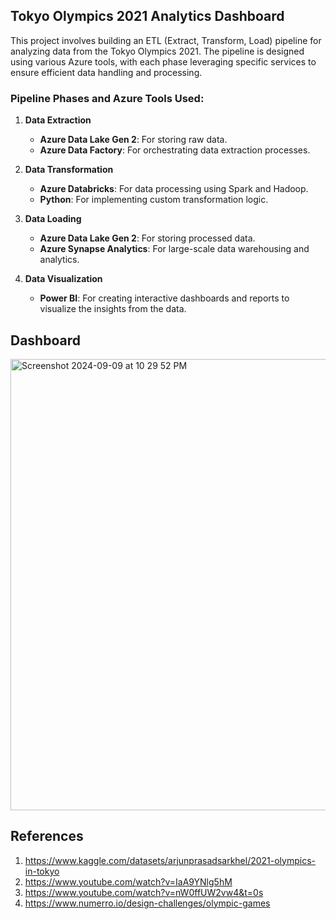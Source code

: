 ## Tokyo Olympics 2021 Analytics Dashboard

This project involves building an ETL (Extract, Transform, Load) pipeline for analyzing data from the Tokyo Olympics 2021.
The pipeline is designed using various Azure tools, with each phase leveraging specific services to ensure efficient data handling and processing.

### Pipeline Phases and Azure Tools Used:

1. **Data Extraction**
   - **Azure Data Lake Gen 2**: For storing raw data.
   - **Azure Data Factory**: For orchestrating data extraction processes.

2. **Data Transformation**
   - **Azure Databricks**: For data processing using Spark and Hadoop.
   - **Python**: For implementing custom transformation logic.

3. **Data Loading**
   - **Azure Data Lake Gen 2**: For storing processed data.
   - **Azure Synapse Analytics**: For large-scale data warehousing and analytics.

4. **Data Visualization**
   - **Power BI**: For creating interactive dashboards and reports to visualize the insights from the data.

## Dashboard
<img width="722" alt="Screenshot 2024-09-09 at 10 29 52 PM" src="https://github.com/user-attachments/assets/a8391f77-c4c8-4296-a781-20dce6ada300">

## References 
1) https://www.kaggle.com/datasets/arjunprasadsarkhel/2021-olympics-in-tokyo 
2) https://www.youtube.com/watch?v=IaA9YNlg5hM
3) https://www.youtube.com/watch?v=nW0ffUW2vw4&t=0s
4) https://www.numerro.io/design-challenges/olympic-games 
